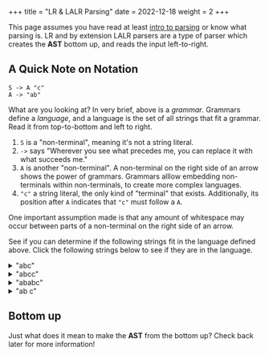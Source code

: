 +++
title = "LR & LALR Parsing"
date = 2022-12-18
weight = 2
+++


This page assumes you have read at least [intro to parsing](@/intro-to-parsing.md) or know what parsing is.
LR and by extension LALR parsers are a type of parser which creates the **AST** bottom up, and reads the input left-to-right.

## A Quick Note on Notation
```ebnf
S -> A "c"
A -> "ab"
```

What are you looking at? In very brief, above is a _grammar_. Grammars define a _language_, and a language is the set of all strings
that fit a grammar. Read it from top-to-bottom and left to right.
1. `S` is a "non-terminal", meaning it's not a string literal.
2. `->` says "Wherever you see what precedes me, you can replace it with what succeeds me."
3. `A` is another "non-terminal". A non-terminal on the right side of an arrow shows the power of grammars. Grammars alllow embedding non-terminals within non-terminals, to create more complex languages.
4. `"c"` a string literal, the only kind of "terminal" that exists.  Additionally, its position after `A` indicates that `"c"` must follow a `A`.


One important assumption made is that any amount of whitespace may occur between parts of a non-terminal on the right side of an arrow.

See if you can determine if the following strings fit in the language defined above. Click the following strings below to see if they are in the language.
<details>
<summary>"abc"</summary>
✅ Yep, this one works
</details>
<details>
<summary>"abcc"</summary>
❌ Nope, the second c makes this string not part of the language defined above.
</details>
<details>
<summary>"ababc"</summary>
❌ Nope, the second ab makes this string not part of the language defined above.
</details>
<details>
<summary>"ab c"</summary>
✅ Yep, this one works. Remember that for this notation any amount of whitespace may follow.
</details>




## Bottom up
Just what does it mean to make the **AST** from the bottom up? Check back later for more information!
